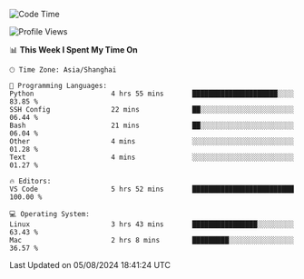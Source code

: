 <!--START_SECTION:waka-->
![Code Time](http://img.shields.io/badge/Code%20Time-464%20hrs%2024%20mins-blue)

![Profile Views](http://img.shields.io/badge/Profile%20Views-0-blue)

📊 **This Week I Spent My Time On** 

```text
🕑︎ Time Zone: Asia/Shanghai

💬 Programming Languages: 
Python                   4 hrs 55 mins       █████████████████████░░░░   83.85 % 
SSH Config               22 mins             ██░░░░░░░░░░░░░░░░░░░░░░░   06.44 % 
Bash                     21 mins             ██░░░░░░░░░░░░░░░░░░░░░░░   06.04 % 
Other                    4 mins              ░░░░░░░░░░░░░░░░░░░░░░░░░   01.28 % 
Text                     4 mins              ░░░░░░░░░░░░░░░░░░░░░░░░░   01.27 % 

🔥 Editors: 
VS Code                  5 hrs 52 mins       █████████████████████████   100.00 % 

💻 Operating System: 
Linux                    3 hrs 43 mins       ████████████████░░░░░░░░░   63.43 % 
Mac                      2 hrs 8 mins        █████████░░░░░░░░░░░░░░░░   36.57 % 
```


 Last Updated on 05/08/2024 18:41:24 UTC
<!--END_SECTION:waka-->
